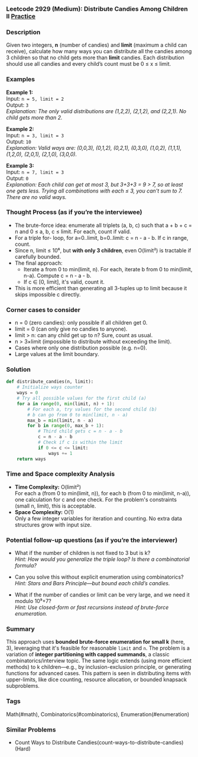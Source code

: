 ### Leetcode 2929 (Medium): Distribute Candies Among Children II [Practice](https://leetcode.com/problems/distribute-candies-among-children-ii)

### Description  
Given two integers, **n** (number of candies) and **limit** (maximum a child can receive), calculate how many ways you can distribute all the candies among 3 children so that no child gets more than **limit** candies. Each distribution should use all candies and every child’s count must be 0 ≤ x ≤ limit.

### Examples  

**Example 1:**  
Input: `n = 5, limit = 2`  
Output: `3`  
*Explanation: The only valid distributions are (1,2,2), (2,1,2), and (2,2,1). No child gets more than 2.*

**Example 2:**  
Input: `n = 3, limit = 3`  
Output: `10`  
*Explanation: Valid ways are: (0,0,3), (0,1,2), (0,2,1), (0,3,0), (1,0,2), (1,1,1), (1,2,0), (2,0,1), (2,1,0), (3,0,0).*

**Example 3:**  
Input: `n = 7, limit = 3`  
Output: `0`  
*Explanation: Each child can get at most 3, but 3+3+3 = 9 > 7, so at least one gets less. Trying all combinations with each ≤ 3, you can't sum to 7. There are no valid ways.*

### Thought Process (as if you’re the interviewee)  
- The brute-force idea: enumerate all triplets (a, b, c) such that a + b + c = n and 0 ≤ a, b, c ≤ limit. For each, count if valid.
- For a triple for- loop, for a=0..limit, b=0..limit: c = n - a - b. If c in range, count.
- Since n, limit ≤ 10⁶, but **with only 3 children**, even O(limit²) is tractable if carefully bounded.
- The final approach:  
  - Iterate a from 0 to min(limit, n). For each, iterate b from 0 to min(limit, n-a). Compute c = n - a - b.  
  - If c ∈ [0, limit], it's valid, count it.
- This is more efficient than generating all 3-tuples up to limit because it skips impossible c directly.

### Corner cases to consider  
- n = 0 (zero candies): only possible if all children get 0.
- limit = 0 (can only give no candies to anyone).
- limit > n: can any child get up to n? Sure, count as usual.
- n > 3×limit (impossible to distribute without exceeding the limit).
- Cases where only one distribution possible (e.g. n=0).
- Large values at the limit boundary.

### Solution

```python
def distribute_candies(n, limit):
    # Initialize ways counter
    ways = 0
    # Try all possible values for the first child (a)
    for a in range(0, min(limit, n) + 1):
        # For each a, try values for the second child (b)
        # b can go from 0 to min(limit, n - a)
        max_b = min(limit, n - a)
        for b in range(0, max_b + 1):
            # Third child gets c = n - a - b
            c = n - a - b
            # Check if c is within the limit
            if 0 <= c <= limit:
                ways += 1
    return ways
```

### Time and Space complexity Analysis  

- **Time Complexity:** O(limit²)  
  For each a (from 0 to min(limit, n)), for each b (from 0 to min(limit, n-a)), one calculation for c and one check. For the problem's constraints (small n, limit), this is acceptable.
- **Space Complexity:** O(1)  
  Only a few integer variables for iteration and counting. No extra data structures grow with input size.

### Potential follow-up questions (as if you’re the interviewer)  

- What if the number of children is not fixed to 3 but is k?  
  *Hint: How would you generalize the triple loop? Is there a combinatorial formula?*

- Can you solve this without explicit enumeration using combinatorics?  
  *Hint: Stars and Bars Principle—but bound each child’s candies.*

- What if the number of candies or limit can be very large, and we need it modulo 10⁹+7?  
  *Hint: Use closed-form or fast recursions instead of brute-force enumeration.*

### Summary
This approach uses **bounded brute-force enumeration for small k** (here, 3), leveraging that it's feasible for reasonable `limit` and `n`. The problem is a variation of **integer partitioning with capped summands**, a classic combinatorics/interview topic. The same logic extends (using more efficient methods) to k children—e.g., by inclusion-exclusion principle, or generating functions for advanced cases. This pattern is seen in distributing items with upper-limits, like dice counting, resource allocation, or bounded knapsack subproblems.

### Tags
Math(#math), Combinatorics(#combinatorics), Enumeration(#enumeration)

### Similar Problems
- Count Ways to Distribute Candies(count-ways-to-distribute-candies) (Hard)
